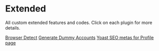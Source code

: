 # Extended

All custom extended features and codes. Click on each plugin for more details.

[Browser Detect](https://github.com/ultimatemember/Extended/tree/main/um-browser-detect)
[Generate Dummy Accounts](https://github.com/ultimatemember/Extended/tree/main/um-dummy-accounts)
[Yoast SEO metas for Profile page](https://github.com/ultimatemember/Extended/tree/main/um-yoast-seo)
